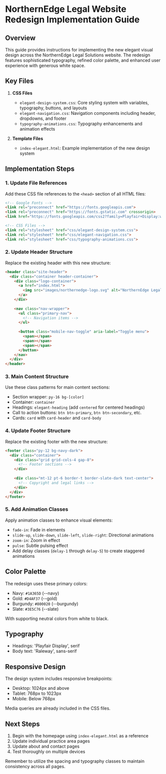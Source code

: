# NorthernEdge Legal Website Redesign Implementation Guide

## Overview

This guide provides instructions for implementing the new elegant visual design across the NorthernEdge Legal Solutions website. The redesign features sophisticated typography, refined color palette, and enhanced user experience with generous white space.

## Key Files

1. **CSS Files**
   - `elegant-design-system.css`: Core styling system with variables, typography, buttons, and layouts
   - `elegant-navigation.css`: Navigation components including header, dropdowns, and footer 
   - `typography-animations.css`: Typography enhancements and animation effects

2. **Template Files**
   - `index-elegant.html`: Example implementation of the new design system

## Implementation Steps

### 1. Update File References

Add these CSS file references to the `<head>` section of all HTML files:

```html
<!-- Google Fonts -->
<link rel="preconnect" href="https://fonts.googleapis.com">
<link rel="preconnect" href="https://fonts.gstatic.com" crossorigin>
<link href="https://fonts.googleapis.com/css2?family=Playfair+Display:wght@400;500;600;700&family=Raleway:wght@300;400;500;600;700&display=swap" rel="stylesheet">

<!-- CSS Files -->
<link rel="stylesheet" href="css/elegant-design-system.css">
<link rel="stylesheet" href="css/elegant-navigation.css">
<link rel="stylesheet" href="css/typography-animations.css">
```

### 2. Update Header Structure

Replace the existing header with this new structure:

```html
<header class="site-header">
  <div class="container header-container">
    <div class="logo-container">
      <a href="index.html">
        <img src="images/northernedge-logo.svg" alt="NorthernEdge Legal Solutions">
      </a>
    </div>
    
    <nav class="nav-wrapper">
      <ul class="primary-nav">
        <!-- Navigation items -->
      </ul>
      
      <button class="mobile-nav-toggle" aria-label="Toggle menu">
        <span></span>
        <span></span>
        <span></span>
      </button>
    </nav>
  </div>
</header>
```

### 3. Main Content Structure

Use these class patterns for main content sections:

- Section wrapper: `py-16 bg-[color]`
- Container: `container`
- Headings: `elegant-heading` (add `centered` for centered headings)
- Call to action buttons: `btn btn-primary`, `btn btn-secondary`, etc.
- Cards: `card` with `card-header` and `card-body`

### 4. Update Footer Structure

Replace the existing footer with the new structure:

```html
<footer class="py-12 bg-navy-dark">
  <div class="container">
    <div class="grid grid-cols-4 gap-8">
      <!-- Footer sections -->
    </div>
    
    <div class="mt-12 pt-6 border-t border-slate-dark text-center">
      <!-- Copyright and legal links -->
    </div>
  </div>
</footer>
```

### 5. Add Animation Classes

Apply animation classes to enhance visual elements:

- `fade-in`: Fade in elements
- `slide-up`, `slide-down`, `slide-left`, `slide-right`: Directional animations
- `zoom-in`: Zoom in effect
- `pulse`: Subtle pulsing effect
- Add delay classes (`delay-1` through `delay-5`) to create staggered animations

## Color Palette

The redesign uses these primary colors:

- Navy: `#1A365D` (--navy)
- Gold: `#D4AF37` (--gold)
- Burgundy: `#800020` (--burgundy)
- Slate: `#3E5C76` (--slate)

With supporting neutral colors from white to black.

## Typography

- Headings: 'Playfair Display', serif
- Body text: 'Raleway', sans-serif

## Responsive Design

The design system includes responsive breakpoints:

- Desktop: 1024px and above
- Tablet: 768px to 1023px
- Mobile: Below 768px

Media queries are already included in the CSS files.

## Next Steps

1. Begin with the homepage using `index-elegant.html` as a reference
2. Update individual practice area pages
3. Update about and contact pages
4. Test thoroughly on multiple devices

Remember to utilize the spacing and typography classes to maintain consistency across all pages.
